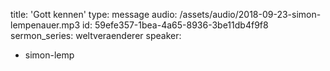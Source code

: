 title: 'Gott kennen'
type: message
audio: /assets/audio/2018-09-23-simon-lempenauer.mp3
id: 59efe357-1bea-4a65-8936-3be11db4f9f8
sermon_series: weltveraenderer
speaker:
  - simon-lemp
